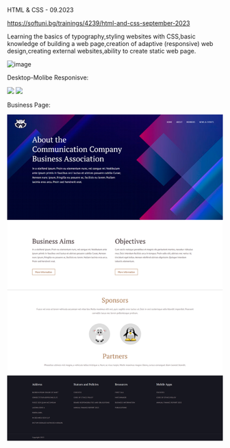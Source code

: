 HTML & CSS - 09.2023

https://softuni.bg/trainings/4239/html-and-css-september-2023

Learning the basics of typography,styling websites with CSS,basic knowledge of building a web page,creation of adaptive (responsive) web design,creating external websites,ability to create static web page.

![image](https://user-images.githubusercontent.com/114032977/191654383-66852f3f-ead9-4ef0-8b51-feb0dea131eb.png)

 Desktop-Molibe Responisve:

<img src="https://github.com/niki9011/HTML-CSS/blob/main/EXAM/02.BookStore_Description/screenshot-desktop.png"/>
<img src="https://github.com/niki9011/HTML-CSS/blob/main/EXAM/02.BookStore_Description/screenshot-mobile.png"/>

Business Page:

<img src="https://github.com/niki9011/HTML-CSS/blob/main/EXAM/03.Business/screenshot.png"/>
